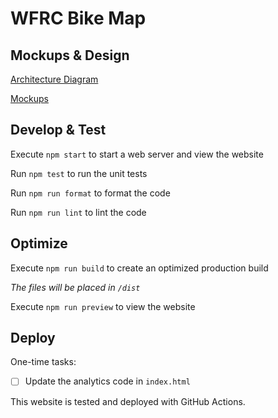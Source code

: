 # WFRC Bike Map

## Mockups & Design

[Architecture Diagram](https://docs.google.com/presentation/d/1Qkbl3NFZnzbS-L1Wifedvun4SQVMqNHA9gEgAG6-988/edit#slide=id.p)

[Mockups](https://docs.google.com/presentation/d/1FZjX4FpiWq74R5NJUhI3lR-AuOMo_z28XR0BxEGwxEQ/edit#slide=id.p)

## Develop & Test

Execute `npm start` to start a web server and view the website

Run `npm test` to run the unit tests

Run `npm run format` to format the code

Run `npm run lint` to lint the code

## Optimize

Execute `npm run build` to create an optimized production build

_The files will be placed in `/dist`_

Execute `npm run preview` to view the website

## Deploy

One-time tasks:

- [ ] Update the analytics code in `index.html`

This website is tested and deployed with GitHub Actions.
